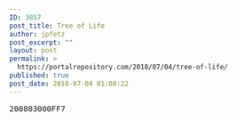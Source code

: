 ```yaml
---
ID: 3857
post_title: Tree of Life
author: jpfetz
post_excerpt: ""
layout: post
permalink: >
  https://portalrepository.com/2018/07/04/tree-of-life/
published: true
post_date: 2018-07-04 01:08:22
---
```

<pre>200803000FF7</pre>
